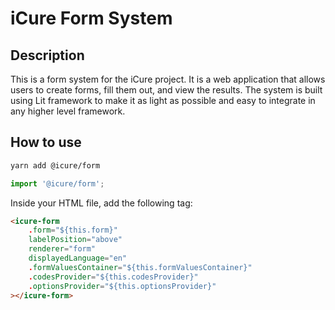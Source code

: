 # iCure Form System

## Description

This is a form system for the iCure project. It is a web application that allows users to create forms, fill them out, and view the results. The system is built using Lit framework to make it as light as possible and easy to integrate in any higher level framework.

## How to use

```bash
yarn add @icure/form
```

```javascript
import '@icure/form';
```

Inside your HTML file, add the following tag:

```html
<icure-form
	.form="${this.form}"
	labelPosition="above"
	renderer="form"
	displayedLanguage="en"
	.formValuesContainer="${this.formValuesContainer}"
	.codesProvider="${this.codesProvider}"
	.optionsProvider="${this.optionsProvider}"
></icure-form>
```
